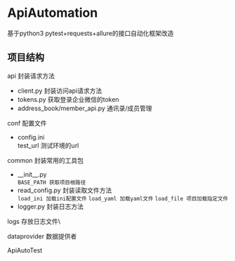 # ApiAutomation
基于python3 pytest+requests+allure的接口自动化框架改造

## 项目结构
api 封装请求方法
+   client.py 封装访问api请求方法
+   tokens.py 获取登录企业微信的token
+   address_book/member_api.py 通讯录/成员管理

conf 配置文件
+   config.ini \
test_url 测试环境的url

common 封装常用的工具包
+   \_\_init\_\_.py \
`BASE_PATH 获取项目根路径`
+   read_config.py 封装读取文件方法\
`load_ini 加载ini配置文件`
`load_yaml 加载yaml文件`
`load_file 项目加载指定文件`
+   logger.py 封装日志方法

logs 存放日志文件\

dataprovider 数据提供者

ApiAutoTest